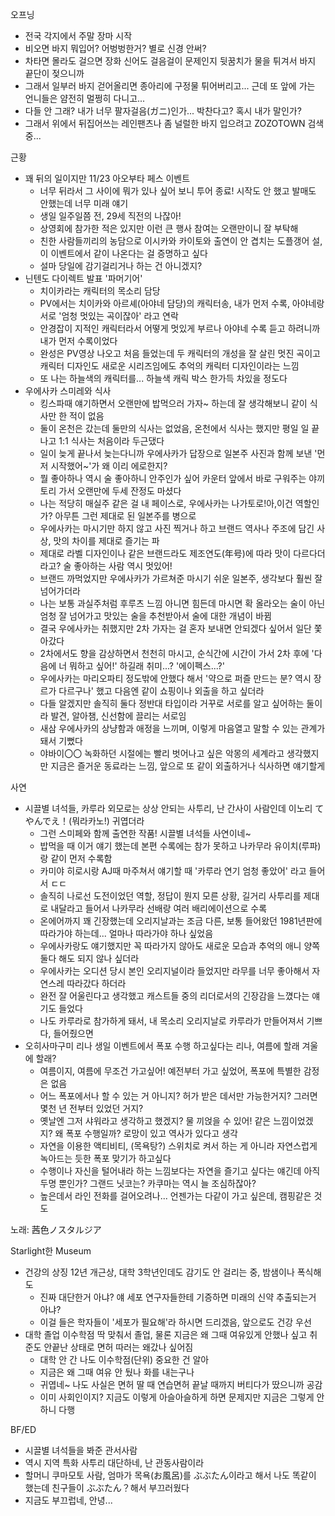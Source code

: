 오프닝

- 전국 각지에서 주말 장마 시작
- 비오면 바지 뭐입어? 어벙벙한거? 별로 신경 안써?
- 차타면 몰라도 걸으면 장화 신어도 걸음걸이 문제인지 뒷꿈치가 물을 튀겨서 바지 끝단이 젖으니까 
- 그래서 일부러 바지 걷어올리면 종아리에 구정물 튀어버리고... 근데 또 앞에 가는 언니들은 얌전히 멀쩡히 다니고...
- 다들 안 그래? 내가 너무 팔자걸음(ガニ)인가... 박찬다고? 혹시 내가 말인가?
- 그래서 위에서 뒤집어쓰는 레인팬츠나 좀 널럴한 바지 입으려고 ZOZOTOWN 검색중...

근황
- 꽤 뒤의 일이지만 11/23 아오부타 페스 이벤트
  - 너무 뒤라서 그 사이에 뭐가 있나 싶어 보니 투어 종료! 시작도 안 했고 발매도 안했는데 너무 미래 얘기
  - 생일 일주일쯤 전, 29세 직전의 나잖아!
  - 상영회에 참가한 적은 있지만 이런 큰 행사 참여는 오랜만이니 잘 부탁해
  - 친한 사람들끼리의 농담으로 이시카와 카이토와 출연이 안 겹치는 도플갱어 설, 이 이벤트에서 같이 나온다는 걸 증명하고 싶다
  - 설마 당일에 감기걸리거나 하는 건 아니겠지?
- 닌텐도 다이렉트 발표 '파머기어'
  - 치이카라는 캐릭터의 목소리 담당
  - PV에서는 치이카와 아르셰(아야네 담당)의 캐릭터송, 내가 먼저 수록, 아야네랑 서로 '엄청 멋있는 곡이잖아' 라고 연락
  - 안경잡이 지적인 캐릭터라서 어떻게 멋있게 부르나 아야네 수록 듣고 하려니까 내가 먼저 수록이었다
  - 완성은 PV영상 나오고 처음 들었는데 두 캐릭터의 개성을 잘 살린 멋진 곡이고 캐릭터 디자인도 새로운 시리즈임에도 추억의 캐릭터 디자인이라는 느낌
  - 또 나는 하늘색의 캐릭터를... 하늘색 캐릭 박스 한가득 차있을 정도다
- 우에사카 스미레와 식사
  - 킹스파때 얘기하면서 오랜만에 밥먹으러 가자~ 하는데 잘 생각해보니 같이 식사만 한 적이 없음
  - 둘이 온천은 갔는데 둘만의 식사는 없었음, 온천에서 식사는 했지만 평일 일 끝나고 1:1 식사는 처음이라 두근댔다
  - 일이 늦게 끝나서 늦는다니까 우에사카가 답장으로 일본주 사진과 함께 보낸 '먼저 시작했어~'가 왜 이리 에로한지?
  - 뭘 좋아하나 역시 술 좋아하니 안주인가 싶어 카운터 앞에서 바로 구워주는 야끼토리 가서 오랜만에 두세 잔정도 마셨다
  - 나는 적당히 매실주 같은 걸 내 페이스로, 우에사카는 나가토로!아,이건 역할인가? 아무튼 그런 제대로 된 일본주를 병으로
  - 우에사카는 마시기만 하지 않고 사진 찍거나 하고 브랜드 역사나 주조에 담긴 사상, 맛의 차이를 제대로 즐기는 파
  - 제대로 라벨 디자인이나 같은 브랜드라도 제조연도(年号)에 따라 맛이 다르다더라고? 술 좋아하는 사람 역시 멋있어!
  - 브랜드 까먹었지만 우에사카가 가르쳐준 마시기 쉬운 일본주, 생각보다 훨씬 잘 넘어가더라
  - 나는 보통 과실주처럼 후루츠 느낌 아니면 힘든데 마시면 확 올라오는 술이 아닌 엄청 잘 넘어가고 맛있는 술을 추천받아서 술에 대한 개념이 바뀜
  - 결국 우에사카는 취했지만 2차 가자는 걸 혼자 보내면 안되겠다 싶어서 일단 쫓아갔다
  - 2차에서도 향을 감상하면서 천천히 마시고, 순식간에 시간이 가서 2차 후에 '다음에 너 뭐하고 싶어!' 하길래 취미...? '에이펙스...?'
  - 우에사카는 마리오파티 정도밖에 안했다 해서 '약으로 퍼즐 만드는 분? 역시 장르가 다르구나' 했고 다음엔 같이 쇼핑이나 외출을 하고 싶더라
  - 다들 알겠지만 솔직히 둘다 정반대 타입이라 거꾸로 서로를 알고 싶어하는 둘이라 발견, 알아챔, 신선함에 끌리는 서로임
  - 새삼 우에사카의 상냥함과 애정을 느끼며, 이렇게 마음열고 말할 수 있는 관계가 돼서 기뻤다
  - 야바이〇〇 녹화하던 시절에는 빨리 벗어나고 싶은 악몽의 세계라고 생각했지만 지금은 즐거운 동료라는 느낌, 앞으로 또 같이 외출하거나 식사하면 얘기할게

사연
- 시끌별 녀석들, 카루라 외모로는 상상 안되는 사투리, 난 간사이 사람인데 이노리 てやんでえ！(뭐라카노!) 귀엽더라
  - 그런 스미페와 함께 출연한 작품! 시끌별 녀석들 사연이네~
  - 밥먹을 때 이거 얘기 했는데 본편 수록에는 참가 못하고 나카무라 유이치(루파)랑 같이 먼저 수록함
  - 카미야 히로시랑 AJ때 마주쳐서 얘기할 때 '카루라 연기 엄청 좋았어' 라고 들어서 ㄷㄷ
  - 솔직히 나로선 도전이었던 역할, 정답이 뭔지 모른 상황, 길거리 사투리를 제대로 내달라고 들어서 나카무라 선배랑 여러 배리에이션으로 수록
  - 온에어까지 꽤 긴장했는데 오리지날과는 조금 다른, 보통 들어왔던 1981년판에 따라가야 하는데... 얼마나 따라가야 하나 싶었음
  - 우에사카랑도 얘기했지만 꼭 따라가지 않아도 새로운 모습과 추억의 애니 양쪽 둘다 해도 되지 않나 싶더라
  - 우에사카는 오디션 당시 본인 오리지널이라 들었지만 라무를 너무 좋아해서 자연스레 따라갔다 하더라
  - 완전 잘 어울린다고 생각했고 캐스트들 중의 리더로서의 긴장감을 느꼈다는 얘기도 들었다
  - 나도 카루라로 참가하게 돼서, 내 목소리 오리지날로 카루라가 만들어져서 기쁘다, 들어줬으면
- 오히사마구미 리나 생일 이벤트에서 폭포 수행 하고싶다는 리나, 여름에 할래 겨울에 할래?
  - 여름이지, 여름에 무조건 가고싶어! 예전부터 가고 싶었어, 폭포에 특별한 감정은 없음
  - 어느 폭포에서나 할 수 있는 거 아니지? 허가 받은 데서만 가능한거지? 그러면 몇천 년 전부터 있었던 거지?
  - 옛날엔 그저 샤워라고 생각하고 했겠지? 물 끼얹을 수 있어! 같은 느낌이었겠지? 왜 폭포 수행일까? 로망이 있고 역사가 있다고 생각
  - 자연을 이용한 액티비티, (목욕탕?) 스위치로 켜서 하는 게 아니라 자연스럽게 녹아드는 듯한 폭포 맞기가 하고싶다
  - 수행이나 자신을 털어내라 하는 느낌보다는 자연을 즐기고 싶다는 얘긴데 아직 두명 뿐인가? 그랜드 닛코는? 카쿠마는 역시 늘 조심하잖아?
  - 높은데서 라인 전화를 걸어오려나... 언젠가는 다같이 가고 싶은데, 캠핑같은 것도

노래: 茜色ノスタルジア

Starlight한 Museum
- 건강의 상징 12년 개근상, 대학 3학년인데도 감기도 안 걸리는 중, 밤샘이나 폭식해도
  - 진짜 대단한거 아냐? 얘 세포 연구자들한테 기증하면 미래의 신약 추출되는거 아냐?
  - 이걸 들은 학자들이 '세포가 필요해'라 하시면 드리겠음, 앞으로도 건강 우선
- 대학 졸업 이수학점 딱 맞춰서 졸업, 물론 지금은 왜 그때 여유있게 안했나 싶고 취준도 안끝난 상태로 면허 따러는 왜갔나 싶어짐
  - 대학 안 간 나도 이수학점(단위) 중요한 건 알아
  - 지금은 왜 그때 여유 안 뒀나 화를 내는구나
  - 귀엽네~ 나도 사실은 면허 딸 때 연습면허 끝날 때까지 버티다가 땄으니까 공감
  - 이미 사회인이지? 지금도 이렇게 아슬아슬하게 하면 문제지만 지금은 그렇게 안하니 다행

BF/ED
- 시끌별 녀석들을 봐준 관서사람
- 역시 지역 특화 사투리 대단하네, 난 관동사람이라 
- 할머니 쿠마모토 사람, 엄마가 목욕(お風呂)를 ぶぶたん이라고 해서 나도 똑같이 했는데 친구들이 ぶぶたん？해서 부끄러웠다
- 지금도 부끄럽네, 안녕...
